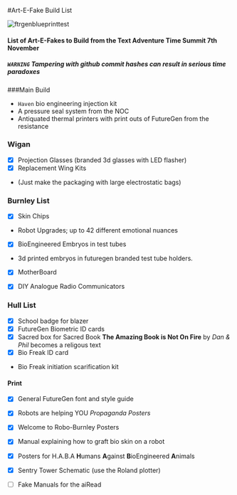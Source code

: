 #Art-E-Fake Build List 

![ftrgenblueprinttest](https://cloud.githubusercontent.com/assets/128456/11595928/eec58072-9aa9-11e5-98e3-7b956f6a331e.png)


#### List of Art-E-Fakes to Build from the Text Adventure Time Summit 7th November 

##### `WARNING` Tampering with github commit hashes can result in serious time paradoxes

###Main Build

 * `Haven` bio engineering injection kit
  * A pressure seal system from the NOC 
 * Antiquated thermal printers with print outs of FutureGen from the resistance 

### Wigan

 - [x] Projection Glasses (branded 3d glasses with LED flasher)
 - [x] Replacement Wing Kits
  * (Just make the packaging with large electrostatic bags)


### Burnley List

 - [x] Skin Chips 
  * Robot Upgrades; up to 42 different emotional nuances
 - [x] BioEngineered Embryos in test tubes
  * 3d printed embryos in futuregen branded test tube holders.

 - [x] MotherBoard 
 - [x] DIY Analogue Radio Communicators 


### Hull List

 - [x] School badge for blazer
 - [x] FutureGen Biometric ID cards
 - [x] Sacred box for Sacred Book **The Amazing Book is Not On Fire** by *Dan & Phil* becomes a religous text
 - [x] Bio Freak ID card 
  * Bio Freak initiation scarification kit

 
#### Print

 - [x] General FutureGen font and style guide
 - [x] Robots are helping YOU *Propaganda Posters*
 - [x] Welcome to Robo-Burnley Posters
 - [x] Manual explaining how to graft bio skin on a robot
 - [x] Posters for H.A.B.A **H**umans **A**gainst **B**ioEngineered **A**nimals
 - [x] Sentry Tower Schematic (use the Roland plotter)
 - [ ]  Fake Manuals for the aiRead

